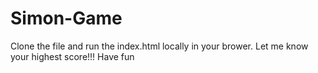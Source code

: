# Simon-Game

Clone the file and run the index.html locally in your brower.
Let me know your highest score!!!
Have fun
